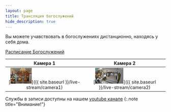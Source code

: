 ```yaml
---
layout: page
title: Трансляция богослужений
hide_description: true
---
```


Вы можете учавствовать в богослужениях дистанционно, находясь у себя дома.

[Расписание Богослужений](/schedule/)

| Камера 1 | Камера 2 |
| :---: | :---: |
| [![Камера1](/assets/img/camera1.jpg)]({{ site.baseurl }}/live-stream/camera1) | [![Камера2](/assets/img/camera2.jpg)]({{ site.baseurl }}/live-stream/camera2) | 

Службы в записи доступны на нашем [youtube канале](https://www.youtube.com/channel/UCN-YZw5pAd_nnahAHvDo8Yg)
{:.note title="Внимание!"}
